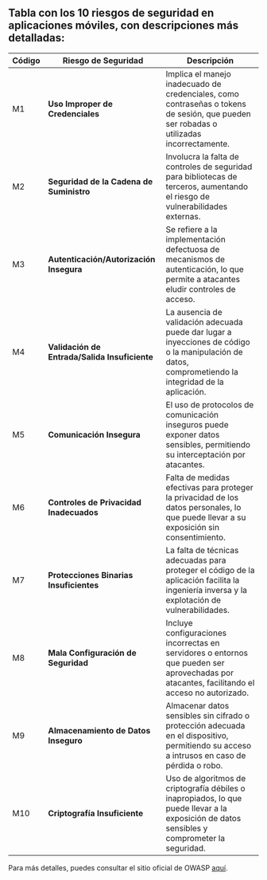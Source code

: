 ## Tabla con los 10 riesgos de seguridad en aplicaciones móviles, con descripciones más detalladas: <!-- {docsify-ignore} -->

| Código | Riesgo de Seguridad                       | Descripción                                                                                                       |
|--------|------------------------------------------|-------------------------------------------------------------------------------------------------------------------|
| M1     | **Uso Improper de Credenciales**        | Implica el manejo inadecuado de credenciales, como contraseñas o tokens de sesión, que pueden ser robadas o utilizadas incorrectamente. |
| M2     | **Seguridad de la Cadena de Suministro**| Involucra la falta de controles de seguridad para bibliotecas de terceros, aumentando el riesgo de vulnerabilidades externas. |
| M3     | **Autenticación/Autorización Insegura** | Se refiere a la implementación defectuosa de mecanismos de autenticación, lo que permite a atacantes eludir controles de acceso. |
| M4     | **Validación de Entrada/Salida Insuficiente** | La ausencia de validación adecuada puede dar lugar a inyecciones de código o la manipulación de datos, comprometiendo la integridad de la aplicación. |
| M5     | **Comunicación Insegura**                | El uso de protocolos de comunicación inseguros puede exponer datos sensibles, permitiendo su interceptación por atacantes. |
| M6     | **Controles de Privacidad Inadecuados** | Falta de medidas efectivas para proteger la privacidad de los datos personales, lo que puede llevar a su exposición sin consentimiento. |
| M7     | **Protecciones Binarias Insuficientes** | La falta de técnicas adecuadas para proteger el código de la aplicación facilita la ingeniería inversa y la explotación de vulnerabilidades. |
| M8     | **Mala Configuración de Seguridad**      | Incluye configuraciones incorrectas en servidores o entornos que pueden ser aprovechadas por atacantes, facilitando el acceso no autorizado. |
| M9     | **Almacenamiento de Datos Inseguro**     | Almacenar datos sensibles sin cifrado o protección adecuada en el dispositivo, permitiendo su acceso a intrusos en caso de pérdida o robo. |
| M10    | **Criptografía Insuficiente**            | Uso de algoritmos de criptografía débiles o inapropiados, lo que puede llevar a la exposición de datos sensibles y comprometer la seguridad. |

Para más detalles, puedes consultar el sitio oficial de OWASP [aquí](https://owasp.org/www-project-mobile-top-10/).